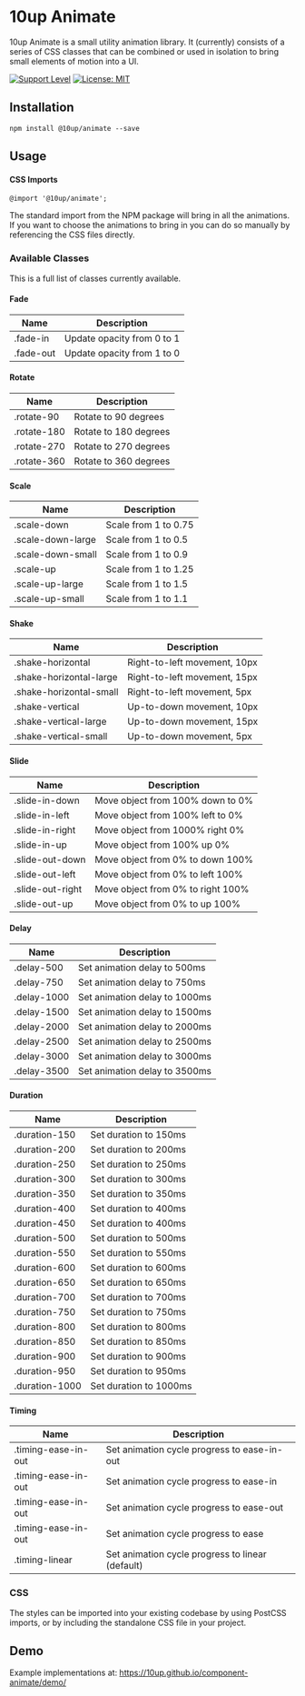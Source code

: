 # 10up Animate

10up Animate is a small utility animation library. It (currently) consists of a
series of CSS classes that can be combined or used in isolation to bring small
elements of motion into a UI.

[![Support Level](https://img.shields.io/badge/support-active-green.svg)](#support-level) [![License: MIT](https://img.shields.io/badge/License-MIT-yellow.svg)](https://opensource.org/licenses/MIT)

## Installation

`npm install @10up/animate --save`

## Usage

#### CSS Imports

`@import '@10up/animate';`

The standard import from the NPM package will bring in all the animations. If
you want to choose the animations to bring in you can do so manually by
referencing the CSS files directly.

### Available Classes

This is a full list of classes currently available.

#### Fade

| Name |  Description |
|--|--|
| .fade-in | Update opacity from 0 to 1 |
| .fade-out | Update opacity from 1 to 0 |

#### Rotate

| Name |  Description |
|--|--|
| .rotate-90 | Rotate to 90 degrees |
| .rotate-180 | Rotate to 180 degrees |
| .rotate-270 | Rotate to 270 degrees |
| .rotate-360 | Rotate to 360 degrees |

#### Scale
| Name |  Description |
|--|--|
| .scale-down | Scale from 1 to 0.75 |
| .scale-down-large | Scale from 1 to 0.5 |
| .scale-down-small | Scale from 1 to 0.9 |
| .scale-up | Scale from 1 to 1.25 |
| .scale-up-large | Scale from 1 to 1.5 |
| .scale-up-small | Scale from 1 to 1.1 |

#### Shake
| Name |  Description |
|--|--|
| .shake-horizontal | Right-to-left movement, 10px |
| .shake-horizontal-large | Right-to-left movement, 15px |
| .shake-horizontal-small | Right-to-left movement, 5px |
| .shake-vertical | Up-to-down movement, 10px |
| .shake-vertical-large | Up-to-down movement, 15px |
| .shake-vertical-small | Up-to-down movement, 5px |

#### Slide
| Name |  Description |
|--|--|
| .slide-in-down | Move object from 100% down to 0% |
| .slide-in-left | Move object from 100% left to 0%  |
| .slide-in-right | Move object from 1000% right 0%  |
| .slide-in-up | Move object from 100% up 0% |
| .slide-out-down | Move object from 0% to down 100% |
| .slide-out-left | Move object from 0% to left 100% |
| .slide-out-right | Move object from 0% to right 100% |
| .slide-out-up | Move object from 0% to up 100% |

#### Delay
| Name |  Description |
|--|--|
| .delay-500 | Set animation delay to 500ms |
| .delay-750 | Set animation delay to 750ms |
| .delay-1000 | Set animation delay to 1000ms |
| .delay-1500 | Set animation delay to 1500ms |
| .delay-2000 | Set animation delay to 2000ms |
| .delay-2500 | Set animation delay to 2500ms |
| .delay-3000 | Set animation delay to 3000ms |
| .delay-3500 | Set animation delay to 3500ms |

#### Duration
| Name |  Description |
|--|--|
| .duration-150 | Set duration to 150ms |
| .duration-200 | Set duration to 200ms |
| .duration-250 | Set duration to 250ms |
| .duration-300 | Set duration to 300ms |
| .duration-350 | Set duration to 350ms |
| .duration-400 | Set duration to 400ms |
| .duration-450 | Set duration to 400ms |
| .duration-500 | Set duration to 500ms |
| .duration-550 | Set duration to 550ms |
| .duration-600 | Set duration to 600ms |
| .duration-650 | Set duration to 650ms |
| .duration-700 | Set duration to 700ms |
| .duration-750 | Set duration to 750ms |
| .duration-800 | Set duration to 800ms |
| .duration-850 | Set duration to 850ms |
| .duration-900 | Set duration to 900ms |
| .duration-950 | Set duration to 950ms |
| .duration-1000 | Set duration to 1000ms |

#### Timing
| Name |  Description |
|--|--|
| .timing-ease-in-out | Set animation cycle progress to ease-in-out |
| .timing-ease-in-out | Set animation cycle progress to ease-in |
| .timing-ease-in-out | Set animation cycle progress to ease-out |
| .timing-ease-in-out | Set animation cycle progress to ease |
| .timing-linear | Set animation cycle progress to linear (default) |

### CSS

 The styles can be imported into your existing codebase by using PostCSS imports, or by including the standalone CSS file in your project.

## Demo

Example implementations at: https://10up.github.io/component-animate/demo/
